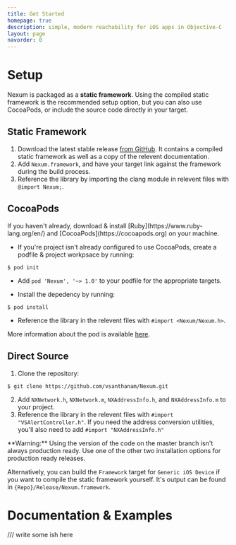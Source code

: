 ```yaml
---
title: Get Started
homepage: true
description: simple, modern reachability for iOS apps in Objective-C
layout: page
navorder: 0
---
```

# Setup

Nexum is packaged as a **static framework**. Using the compiled static framework is the recommended setup option, but you can also use CocoaPods, or include the source code directly in your target.

## Static Framework

1. Download the latest stable release [from GitHub](https://github.com/vsanthanam/Nexum/releases). It contains a compiled static framework as well as a copy of the relevent documentation.
2. Add  `Nexum.framework`, and have your target link against the framework during the build process.
3. Reference the library by importing the clang module in relevent files with `@import Nexum;`.

## CocoaPods

<div class="alert alert-info" markdown="1">
 If you haven't already, download & install [Ruby](https://www.ruby-lang.org/en/) and [CocoaPods](https://cocoapods.org) on your machine.
</div>

* If you're project isn't already configured to use CocoaPods, create a podfile & project workpsace by running:

```
$ pod init
```

* Add `pod 'Nexum', '~> 1.0'` to your podfile for the appropriate targets.

* Install the depedency by running:

```
$ pod install
```

* Reference the library in the relevent files with `#import <Nexum/Nexum.h>`.

More information about the pod is available [here](https://cocoapods.org/pods/Nexum).

## Direct Source

1. Clone the repository:

```
$ git clone https://github.com/vsanthanam/Nexum.git
```

2. Add `NXNetwork.h`, `NXNetwork.m`, `NXAddressInfo.h`, and `NXAddressInfo.m` to your project.
3. Reference the library in the relevent files with `#import "VSAlertController.h"`. If you need the address conversion utilities, you'll also need to add `#import "NXAddressInfo.h"`

<div class="alert alert-warning" markdown="1">
**Warning:** Using the version of the code on the master branch isn't always production ready. Use one of the other two installation options for production ready releases.
</div>

Alternatively, you can build the `Framework` target for `Generic iOS Device` if you want to compile the static framework yourself. It's output can be found in `{Repo}/Release/Nexum.framework`.

# Documentation & Examples

/// write some ish here

